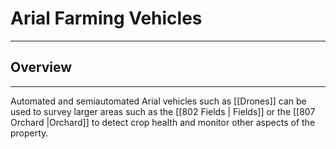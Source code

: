 # Arial Farming Vehicles 
---
## Overview 
---
Automated and semiautomated Arial vehicles such as [[Drones]] can be used to survey larger areas such as the [[802 Fields | Fields]] or the [[807 Orchard |Orchard]] to detect crop health and monitor other aspects of the property. 